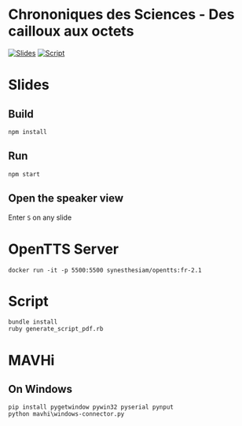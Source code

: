 # Chrononiques des Sciences - Des cailloux aux octets

[![Slides](https://img.shields.io/badge/Slides-Web-white)](https://thomah.github.io/chroniques-des-sciences/)
[![Script](https://img.shields.io/badge/Script-PDF-white)](https://thomah.github.io/chroniques-des-sciences/script.pdf)

# Slides

## Build

```
npm install
```

## Run

```
npm start
```

## Open the speaker view

Enter  `S` on any slide

# OpenTTS Server

```
docker run -it -p 5500:5500 synesthesiam/opentts:fr-2.1
```

# Script

```
bundle install
ruby generate_script_pdf.rb
```

# MAVHi

## On Windows

```
pip install pygetwindow pywin32 pyserial pynput
python mavhi\windows-connector.py
```
